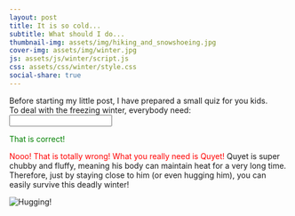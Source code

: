 ```yaml
---
layout: post
title: It is so cold...
subtitle: What should I do...
thumbnail-img: assets/img/hiking_and_snowshoeing.jpg
cover-img: assets/img/winter.jpg
js: assets/js/winter/script.js
css: assets/css/winter/style.css
social-share: true
---
```


Before starting my little post, I have prepared a small quiz for you kids.  
To deal with the freezing winter, everybody need:  
<input type="text" id="quiz" name="quiz"/>  

<span style="color:green" id="correct">That is correct!  </span>  

<span style="color:red" id="incorrect">
  Nooo! That is totally wrong!  
  What you really need is Quyet!  
</span>  

<span id="more-info">
  Quyet is super chubby and fluffy, meaning his body can maintain heat for a very long time.  
  Therefore, just by staying close to him (or even hugging him), you can easily survive this deadly winter!  
  
  ![Hugging!](https://post.healthline.com/wp-content/uploads/2020/08/6256-Hugging_Benefits-1200x628-Facebook-1200x628.jpg)  
</span>
